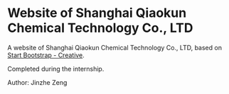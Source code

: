 # Website of Shanghai Qiaokun Chemical Technology Co., LTD
A website of Shanghai Qiaokun Chemical Technology Co., LTD, based on [Start Bootstrap - Creative](https://startbootstrap.com/template-overviews/creative/).

Completed during the internship.

Author: Jinzhe Zeng